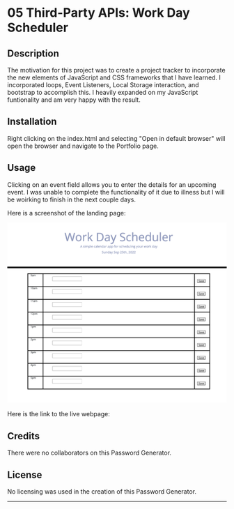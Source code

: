 # 05 Third-Party APIs: Work Day Scheduler


## Description
The motivation for this project was to create a  project tracker to incorporate the new elements of JavaScript and CSS frameworks that I have learned. I incorporated loops, Event Listeners, Local Storage interaction, and bootstrap to accomplish this. I heavily expanded on my JavaScript funtionality and am very happy with the result.

## Installation

Right clicking on the index.html and selecting "Open in default browser" will open the browser and  navigate to the Portfolio page.

## Usage

Clicking on an event field allows you to enter the details for an upcoming event. I was unable to complete the functionality of it due to illness but I will be woirking to finish in the next couple days.

Here is a screenshot of the landing page:

![Application Preview](https://github.com/TylerArch/project-tracker/blob/main/Develop/assets/images/landing-page-screenshot.png?raw=true)

Here is the link to the live webpage:


## Credits

There were no collaborators on this Password Generator.

## License

No licensing was used in the creation of this Password Generator.

---
